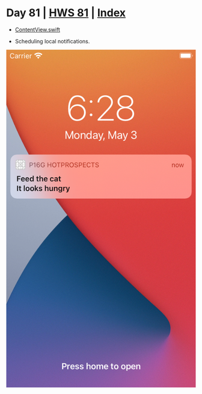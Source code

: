 # Day 81 | [HWS 81](https://www.hackingwithswift.com/100/swiftui/81) | [Index](https://github.com/JulesMoorhouse/100DaysOfSwiftUI/blob/main/README.md)

- [ContentView.swift](https://github.com/JulesMoorhouse/100DaysOfSwiftUI/blob/main/P16G%20HotProspects/P16G%20HotProspects/ContentView.swift)

- Scheduling local notifications.

<img src="../Images/day81g.png">